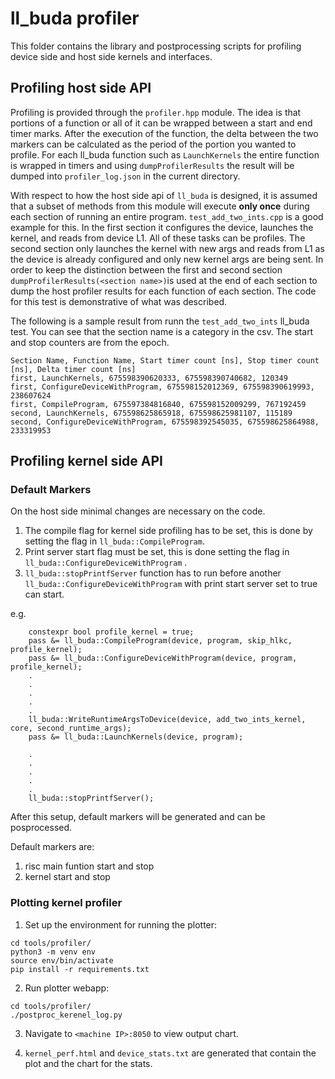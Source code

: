 # ll_buda profiler

This folder contains the library and postprocessing scripts for profiling device side and host side
kernels and interfaces.

## Profiling host side API

Profiling is provided through the `profiler.hpp` module. The idea is that portions of a function or
all of it can be wrapped between a start and end timer marks. After the execution of the function,
the delta between the two markers can be calculated as the period of the portion you wanted to
profile. For each ll_buda function such as `LaunchKernels` the entire function is wrapped in timers
and using `dumpProfilerResults` the result will be dumped into `profiler_log.json` in the current
directory.

With respect to how the host side api of `ll_buda` is designed, it is assumed that a subset of
methods from this module will execute __only once__ during each section of running an entire
program. `test_add_two_ints.cpp` is a good example for this. In the first section it configures the
device, launches the kernel, and reads from device L1. All of these tasks can be profiles. The
second section only launches the kernel with new args and reads from L1 as the device is already
configured and only new kernel args are being sent. In order to keep the distinction between the
first and second section `dumpProfilerResults(<section name>)`is used at the end of each section to
dump the host profiler results for each function of each section.  The code for this test is
demonstrative of what was described.

The following is a sample result from runn the `test_add_two_ints` ll_buda test. You can see that
the section name is a category in the csv. The start and stop counters are from the epoch.

```
Section Name, Function Name, Start timer count [ns], Stop timer count [ns], Delta timer count [ns]
first, LaunchKernels, 675598390620333, 675598390740682, 120349
first, ConfigureDeviceWithProgram, 675598152012369, 675598390619993, 238607624
first, CompileProgram, 675597384816840, 675598152009299, 767192459
second, LaunchKernels, 675598625865918, 675598625981107, 115189
second, ConfigureDeviceWithProgram, 675598392545035, 675598625864988, 233319953
```

## Profiling kernel side API

### Default Markers
On the host side minimal changes are necessary on the code.

1. The compile flag for kernel side profiling has to be set, this is done by setting the flag in `ll_buda::CompileProgram`.
2. Print server start flag must be set, this is done setting the flag in `ll_buda::ConfigureDeviceWithProgram` .
3. `ll_buda::stopPrintfServer` function has to run before another `ll_buda::ConfigureDeviceWithProgram` with print start server set to true can start.

e.g.
```
    constexpr bool profile_kernel = true;
    pass &= ll_buda::CompileProgram(device, program, skip_hlkc, profile_kernel);
    pass &= ll_buda::ConfigureDeviceWithProgram(device, program, profile_kernel);
    .
    .
    .
    .
    .
    ll_buda::WriteRuntimeArgsToDevice(device, add_two_ints_kernel, core, second_runtime_args);
    pass &= ll_buda::LaunchKernels(device, program);

    .
    .
    .
    .
    .
    ll_buda::stopPrintfServer();
```

After this setup, default markers will be generated and can be posprocessed.

Default markers are:

1. risc main funtion start and stop
2. kernel start and stop

<!--`test_matmul_multi_core_multi_dram.cpp` is a good example that demonstrates how to grab kernel side-->
<!--profiler time. Both kernels `writer_matmul_tile_layout.cpp` and  `reader_matmul_tile_layout.cpp`-->
<!--used by these tests are modified to measure their entire execution period.-->

<!--Once the `ll_buda` test that runs the kernel under profile finishes, `profile_log_kernel.csv` is-->
<!--generated.-->

<!--The following is the sample result for the `test_add_two_ints.cpp`. You can see that inline with-->
<!--the host side example above, same markers are recorded twice as the same kernel runs on the same cores with different args.-->

<!--```-->
<!--0 ,1 ,1 ,BRISC ,0 ,1892410749640-->
<!--0 ,1 ,1 ,BRISC ,1 ,1892410749851-->
<!--0 ,1 ,1 ,BRISC ,0 ,1892694762480-->
<!--0 ,1 ,1 ,BRISC ,1 ,1892694762683-->
<!--```-->

### Plotting kernel profiler

<!--Plotting kernel profiler data requires setting up the `plot_steup.py`. Sample tests are added to this file. The setup is based on timer ID and which risc type they come from. In `test_add_two_ints` for examples shows the plotting of its `brisc`-->
<!--kernel profiling results. -->

1. Set up the environment for running the plotter:

```
cd tools/profiler/
python3 -m venv env
source env/bin/activate
pip install -r requirements.txt
```

2. Run plotter webapp:
```
cd tools/profiler/
./postproc_kerenel_log.py
```

3. Navigate to `<machine IP>:8050` to view output chart.

4. `kernel_perf.html` and `device_stats.txt` are generated that contain the plot and the chart for the stats.
